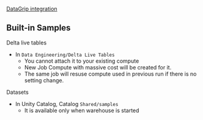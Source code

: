 
[DataGrip integration](https://github.com/davidkhala/code-dev-collection/blob/main/jetbrain/dataGrip/databricks.md)

## Built-in Samples

Delta live tables
- In `Data Engineering/Delta Live Tables`
  - You cannot attach it to your existing compute
  - New Job Compute with massive cost will be created for it.
  - The same job will resuse compute used in previous run if there is no setting change.

Datasets
- In Unity Catalog, Catalog `Shared/samples`
  - It is available only when warehouse is started
